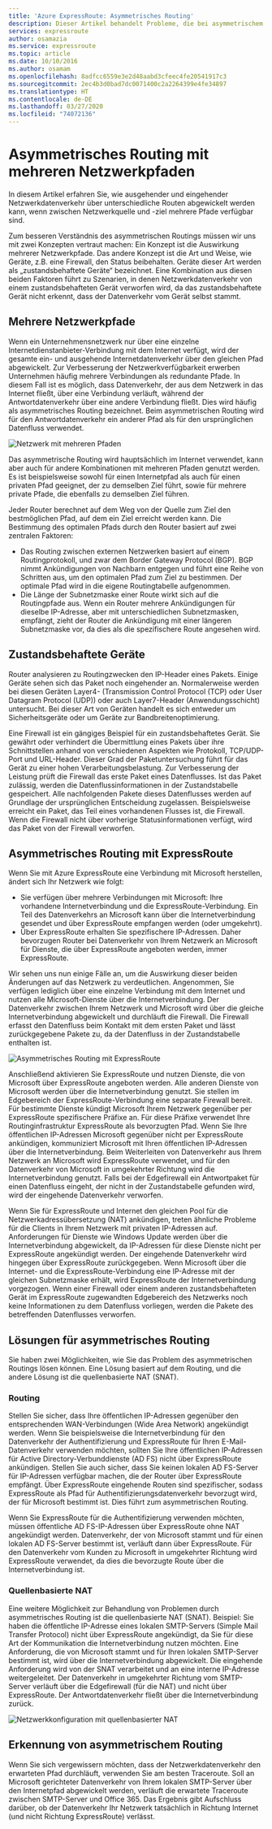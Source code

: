 ```yaml
---
title: 'Azure ExpressRoute: Asymmetrisches Routing'
description: Dieser Artikel behandelt Probleme, die bei asymmetrischem Routing in einem Netzwerk mit mehreren Verbindungen mit einem Ziel auftreten können.
services: expressroute
author: osamazia
ms.service: expressroute
ms.topic: article
ms.date: 10/10/2016
ms.author: osamam
ms.openlocfilehash: 8adfcc6559e3e2d48aabd3cfeec4fe20541917c3
ms.sourcegitcommit: 2ec4b3d0bad7dc0071400c2a2264399e4fe34897
ms.translationtype: HT
ms.contentlocale: de-DE
ms.lasthandoff: 03/27/2020
ms.locfileid: "74072136"
---
```

# <a name="asymmetric-routing-with-multiple-network-paths"></a>Asymmetrisches Routing mit mehreren Netzwerkpfaden
In diesem Artikel erfahren Sie, wie ausgehender und eingehender Netzwerkdatenverkehr über unterschiedliche Routen abgewickelt werden kann, wenn zwischen Netzwerkquelle und -ziel mehrere Pfade verfügbar sind.

Zum besseren Verständnis des asymmetrischen Routings müssen wir uns mit zwei Konzepten vertraut machen: Ein Konzept ist die Auswirkung mehrerer Netzwerkpfade. Das andere Konzept ist die Art und Weise, wie Geräte, z.B. eine Firewall, den Status beibehalten. Geräte dieser Art werden als „zustandsbehaftete Geräte“ bezeichnet. Eine Kombination aus diesen beiden Faktoren führt zu Szenarien, in denen Netzwerkdatenverkehr von einem zustandsbehafteten Gerät verworfen wird, da das zustandsbehaftete Gerät nicht erkennt, dass der Datenverkehr vom Gerät selbst stammt.

## <a name="multiple-network-paths"></a>Mehrere Netzwerkpfade
Wenn ein Unternehmensnetzwerk nur über eine einzelne Internetdienstanbieter-Verbindung mit dem Internet verfügt, wird der gesamte ein- und ausgehende Internetdatenverkehr über den gleichen Pfad abgewickelt. Zur Verbesserung der Netzwerkverfügbarkeit erwerben Unternehmen häufig mehrere Verbindungen als redundante Pfade. In diesem Fall ist es möglich, dass Datenverkehr, der aus dem Netzwerk in das Internet fließt, über eine Verbindung verläuft, während der Antwortdatenverkehr über eine andere Verbindung fließt. Dies wird häufig als asymmetrisches Routing bezeichnet. Beim asymmetrischen Routing wird für den Antwortdatenverkehr ein anderer Pfad als für den ursprünglichen Datenfluss verwendet.

![Netzwerk mit mehreren Pfaden](./media/expressroute-asymmetric-routing/AsymmetricRouting3.png)

Das asymmetrische Routing wird hauptsächlich im Internet verwendet, kann aber auch für andere Kombinationen mit mehreren Pfaden genutzt werden. Es ist beispielsweise sowohl für einen Internetpfad als auch für einen privaten Pfad geeignet, der zu demselben Ziel führt, sowie für mehrere private Pfade, die ebenfalls zu demselben Ziel führen.

Jeder Router berechnet auf dem Weg von der Quelle zum Ziel den bestmöglichen Pfad, auf dem ein Ziel erreicht werden kann. Die Bestimmung des optimalen Pfads durch den Router basiert auf zwei zentralen Faktoren:

* Das Routing zwischen externen Netzwerken basiert auf einem Routingprotokoll, und zwar dem Border Gateway Protocol (BGP). BGP nimmt Ankündigungen von Nachbarn entgegen und führt eine Reihe von Schritten aus, um den optimalen Pfad zum Ziel zu bestimmen. Der optimale Pfad wird in die eigene Routingtabelle aufgenommen.
* Die Länge der Subnetzmaske einer Route wirkt sich auf die Routingpfade aus. Wenn ein Router mehrere Ankündigungen für dieselbe IP-Adresse, aber mit unterschiedlichen Subnetzmasken, empfängt, zieht der Router die Ankündigung mit einer längeren Subnetzmaske vor, da dies als die spezifischere Route angesehen wird.

## <a name="stateful-devices"></a>Zustandsbehaftete Geräte
Router analysieren zu Routingzwecken den IP-Header eines Pakets. Einige Geräte sehen sich das Paket noch eingehender an. Normalerweise werden bei diesen Geräten Layer4- (Transmission Control Protocol (TCP) oder User Datagram Protocol (UDP)) oder auch Layer7-Header (Anwendungsschicht) untersucht. Bei dieser Art von Geräten handelt es sich entweder um Sicherheitsgeräte oder um Geräte zur Bandbreitenoptimierung. 

Eine Firewall ist ein gängiges Beispiel für ein zustandsbehaftetes Gerät. Sie gewährt oder verhindert die Übermittlung eines Pakets über ihre Schnittstellen anhand von verschiedenen Aspekten wie Protokoll, TCP/UDP-Port und URL-Header. Dieser Grad der Paketuntersuchung führt für das Gerät zu einer hohen Verarbeitungsbelastung. Zur Verbesserung der Leistung prüft die Firewall das erste Paket eines Datenflusses. Ist das Paket zulässig, werden die Datenflussinformationen in der Zustandstabelle gespeichert. Alle nachfolgenden Pakete dieses Datenflusses werden auf Grundlage der ursprünglichen Entscheidung zugelassen. Beispielsweise erreicht ein Paket, das Teil eines vorhandenen Flusses ist, die Firewall. Wenn die Firewall nicht über vorherige Statusinformationen verfügt, wird das Paket von der Firewall verworfen.

## <a name="asymmetric-routing-with-expressroute"></a>Asymmetrisches Routing mit ExpressRoute
Wenn Sie mit Azure ExpressRoute eine Verbindung mit Microsoft herstellen, ändert sich Ihr Netzwerk wie folgt:

* Sie verfügen über mehrere Verbindungen mit Microsoft: Ihre vorhandene Internetverbindung und die ExpressRoute-Verbindung. Ein Teil des Datenverkehrs an Microsoft kann über die Internetverbindung gesendet und über ExpressRoute empfangen werden (oder umgekehrt).
* Über ExpressRoute erhalten Sie spezifischere IP-Adressen. Daher bevorzugen Router bei Datenverkehr von Ihrem Netzwerk an Microsoft für Dienste, die über ExpressRoute angeboten werden, immer ExpressRoute.

Wir sehen uns nun einige Fälle an, um die Auswirkung dieser beiden Änderungen auf das Netzwerk zu verdeutlichen. Angenommen, Sie verfügen lediglich über eine einzelne Verbindung mit dem Internet und nutzen alle Microsoft-Dienste über die Internetverbindung. Der Datenverkehr zwischen Ihrem Netzwerk und Microsoft wird über die gleiche Internetverbindung abgewickelt und durchläuft die Firewall. Die Firewall erfasst den Datenfluss beim Kontakt mit dem ersten Paket und lässt zurückgegebene Pakete zu, da der Datenfluss in der Zustandstabelle enthalten ist.

![Asymmetrisches Routing mit ExpressRoute](./media/expressroute-asymmetric-routing/AsymmetricRouting1.png)

Anschließend aktivieren Sie ExpressRoute und nutzen Dienste, die von Microsoft über ExpressRoute angeboten werden. Alle anderen Dienste von Microsoft werden über die Internetverbindung genutzt. Sie stellen im Edgebereich der ExpressRoute-Verbindung eine separate Firewall bereit. Für bestimmte Dienste kündigt Microsoft Ihrem Netzwerk gegenüber per ExpressRoute spezifischere Präfixe an. Für diese Präfixe verwendet Ihre Routinginfrastruktur ExpressRoute als bevorzugten Pfad. Wenn Sie Ihre öffentlichen IP-Adressen Microsoft gegenüber nicht per ExpressRoute ankündigen, kommuniziert Microsoft mit Ihren öffentlichen IP-Adressen über die Internetverbindung. Beim Weiterleiten von Datenverkehr aus Ihrem Netzwerk an Microsoft wird ExpressRoute verwendet, und für den Datenverkehr von Microsoft in umgekehrter Richtung wird die Internetverbindung genutzt. Falls bei der Edgefirewall ein Antwortpaket für einen Datenfluss eingeht, der nicht in der Zustandstabelle gefunden wird, wird der eingehende Datenverkehr verworfen.

Wenn Sie für ExpressRoute und Internet den gleichen Pool für die Netzwerkadressübersetzung (NAT) ankündigen, treten ähnliche Probleme für die Clients in Ihrem Netzwerk mit privaten IP-Adressen auf. Anforderungen für Dienste wie Windows Update werden über die Internetverbindung abgewickelt, da IP-Adressen für diese Dienste nicht per ExpressRoute angekündigt werden. Der eingehende Datenverkehr wird hingegen über ExpressRoute zurückgegeben. Wenn Microsoft über die Internet- und die ExpressRoute-Verbindung eine IP-Adresse mit der gleichen Subnetzmaske erhält, wird ExpressRoute der Internetverbindung vorgezogen. Wenn einer Firewall oder einem anderen zustandsbehafteten Gerät im ExpressRoute zugewandten Edgebereich des Netzwerks noch keine Informationen zu dem Datenfluss vorliegen, werden die Pakete des betreffenden Datenflusses verworfen.

## <a name="asymmetric-routing-solutions"></a>Lösungen für asymmetrisches Routing
Sie haben zwei Möglichkeiten, wie Sie das Problem des asymmetrischen Routings lösen können. Eine Lösung basiert auf dem Routing, und die andere Lösung ist die quellenbasierte NAT (SNAT).

### <a name="routing"></a>Routing
Stellen Sie sicher, dass Ihre öffentlichen IP-Adressen gegenüber den entsprechenden WAN-Verbindungen (Wide Area Network) angekündigt werden. Wenn Sie beispielsweise die Internetverbindung für den Datenverkehr der Authentifizierung und ExpressRoute für Ihren E-Mail-Datenverkehr verwenden möchten, sollten Sie Ihre öffentlichen IP-Adressen für Active Directory-Verbunddienste (AD FS) nicht über ExpressRoute ankündigen. Stellen Sie auch sicher, dass Sie keinen lokalen AD FS-Server für IP-Adressen verfügbar machen, die der Router über ExpressRoute empfängt. Über ExpressRoute eingehende Routen sind spezifischer, sodass ExpressRoute als Pfad für Authentifizierungsdatenverkehr bevorzugt wird, der für Microsoft bestimmt ist. Dies führt zum asymmetrischen Routing.

Wenn Sie ExpressRoute für die Authentifizierung verwenden möchten, müssen öffentliche AD FS-IP-Adressen über ExpressRoute ohne NAT angekündigt werden. Datenverkehr, der von Microsoft stammt und für einen lokalen AD FS-Server bestimmt ist, verläuft dann über ExpressRoute. Für den Datenverkehr vom Kunden zu Microsoft in umgekehrter Richtung wird ExpressRoute verwendet, da dies die bevorzugte Route über die Internetverbindung ist.

### <a name="source-based-nat"></a>Quellenbasierte NAT
Eine weitere Möglichkeit zur Behandlung von Problemen durch asymmetrisches Routing ist die quellenbasierte NAT (SNAT). Beispiel: Sie haben die öffentliche IP-Adresse eines lokalen SMTP-Servers (Simple Mail Transfer Protocol) nicht über ExpressRoute angekündigt, da Sie für diese Art der Kommunikation die Internetverbindung nutzen möchten. Eine Anforderung, die von Microsoft stammt und für Ihren lokalen SMTP-Server bestimmt ist, wird über die Internetverbindung abgewickelt. Die eingehende Anforderung wird von der SNAT verarbeitet und an eine interne IP-Adresse weitergeleitet. Der Datenverkehr in umgekehrter Richtung vom SMTP-Server verläuft über die Edgefirewall (für die NAT) und nicht über ExpressRoute. Der Antwortdatenverkehr fließt über die Internetverbindung zurück.

![Netzwerkkonfiguration mit quellenbasierter NAT](./media/expressroute-asymmetric-routing/AsymmetricRouting2.png)

## <a name="asymmetric-routing-detection"></a>Erkennung von asymmetrischem Routing
Wenn Sie sich vergewissern möchten, dass der Netzwerkdatenverkehr den erwarteten Pfad durchläuft, verwenden Sie am besten Traceroute. Soll an Microsoft gerichteter Datenverkehr von Ihrem lokalen SMTP-Server über den Internetpfad abgewickelt werden, verläuft die erwartete Traceroute zwischen SMTP-Server und Office 365. Das Ergebnis gibt Aufschluss darüber, ob der Datenverkehr Ihr Netzwerk tatsächlich in Richtung Internet (und nicht Richtung ExpressRoute) verlässt.

